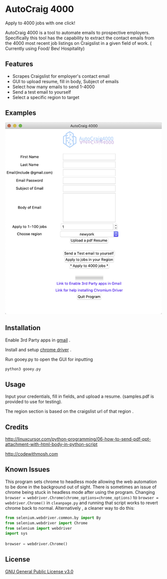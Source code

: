 # AutoCraig 4000

Apply to 4000 jobs with one click!

AutoCraig 4000 is a tool to automate emails to prospective employers. Specifically this tool has the capability to extract the contact emails from the 4000 most recent job listings on Craigslist in a given field of work. ( Currently using Food/ Bev/ Hospitality)

## Features
* Scrapes Craigslist for employer's contact email
* GUI to upload resume, fill in body, Subject of emails
* Select how many emails to send 1-4000
* Send a test email to yourself
* Select a specific region to target

## Examples

![GUI](/Pyjobs/examples/autocraig.png)



## Installation

Enable 3rd Party apps in  [gmail](https://support.google.com/mail/thread/10206863?hl=en) .

Install and setup  [chrome driver](https://chromedriver.chromium.org/downloads) .

Run gooey.py to open the GUI for inputting 
```python
python3 gooey.py
```

## Usage 
Input your credentials, fill in fields, and upload a resume. (samples.pdf is provided to use for testing). 

The region section is based on the craigslist url of that region .




## Credits
http://linuxcursor.com/python-programming/06-how-to-send-pdf-ppt-attachment-with-html-body-in-python-script

http://codewithmosh.com

## Known Issues
This program sets  chrome to headless mode allowing the web automation to be done in the background out of sight.  There is sometimes an issue of chrome being stuck in headless mode after using the program. Changing `browser = webdriver.Chrome(chrome_options=chrome_options)` to `browser = webdriver.Chrome()` in `cleanpage.py` and running that script works to revert chrome back to normal.  Alternatively , a cleaner way to do this:

```python
from selenium.webdriver.common.by import By
from selenium.webdriver import Chrome
from selenium import webdriver
import sys

browser = webdriver.Chrome()
```

 

## License
[GNU General Public License v3.0](https://choosealicense.com/licenses/gpl-3.0/)

